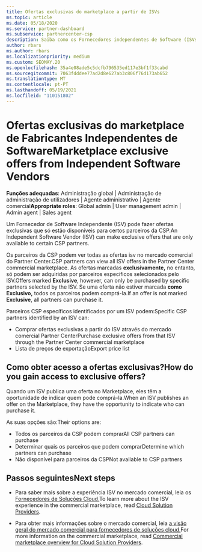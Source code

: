 ```yaml
---
title: Ofertas exclusivas do marketplace a partir de ISVs
ms.topic: article
ms.date: 05/18/2020
ms.service: partner-dashboard
ms.subservice: partnercenter-csp
description: Saiba como os Fornecedores independentes de Software (ISVs) tornam certas ofertas exclusivas e apenas disponíveis para parceiros CSP específicos.
author: rbars
ms.author: rbars
ms.localizationpriority: medium
ms.custom: SEOMAY.20
ms.openlocfilehash: 35a4e08ade5c5dcfb796535ed117e3bf1f33cabd
ms.sourcegitcommit: 7063fdddee77ad2d8e627ab3c806f76d173ab652
ms.translationtype: MT
ms.contentlocale: pt-PT
ms.lasthandoff: 05/19/2021
ms.locfileid: "110151802"
---
```

# <a name="marketplace-exclusive-offers-from-independent-software-vendors"></a><span data-ttu-id="d00f9-103">Ofertas exclusivas do marketplace de Fabricantes Independentes de Software</span><span class="sxs-lookup"><span data-stu-id="d00f9-103">Marketplace exclusive offers from Independent Software Vendors</span></span>

<span data-ttu-id="d00f9-104">**Funções adequadas**: Administração global | Administração de administração de utilizadores | Agente administrativo | Agente comercial</span><span class="sxs-lookup"><span data-stu-id="d00f9-104">**Appropriate roles**: Global admin | User management admin | Admin agent | Sales agent</span></span>

<span data-ttu-id="d00f9-105">Um Fornecedor de Software Independente (ISV) pode fazer ofertas exclusivas que só estão disponíveis para certos parceiros da CSP.</span><span class="sxs-lookup"><span data-stu-id="d00f9-105">An Independent Software Vendor (ISV) can make exclusive offers that are only available to certain CSP partners.</span></span>

<span data-ttu-id="d00f9-106">Os parceiros da CSP podem ver todas as ofertas isv no mercado comercial do Partner Center.</span><span class="sxs-lookup"><span data-stu-id="d00f9-106">CSP partners can view all ISV offers in the Partner Center commercial marketplace.</span></span> <span data-ttu-id="d00f9-107">As ofertas marcadas **exclusivamente,** no entanto, só podem ser adquiridas por parceiros específicos selecionados pelo ISV.</span><span class="sxs-lookup"><span data-stu-id="d00f9-107">Offers marked **Exclusive**, however, can only be purchased by specific partners selected by the ISV.</span></span> <span data-ttu-id="d00f9-108">Se uma oferta não estiver marcada **como Exclusivo,** todos os parceiros podem comprá-la.</span><span class="sxs-lookup"><span data-stu-id="d00f9-108">If an offer is not marked **Exclusive**, all partners can purchase it.</span></span>

<span data-ttu-id="d00f9-109">Parceiros CSP específicos identificados por um ISV podem:</span><span class="sxs-lookup"><span data-stu-id="d00f9-109">Specific CSP partners identified by an ISV can:</span></span>

- <span data-ttu-id="d00f9-110">Comprar ofertas exclusivas a partir do ISV através do mercado comercial Partner Center</span><span class="sxs-lookup"><span data-stu-id="d00f9-110">Purchase exclusive offers from that ISV through the Partner Center commercial marketplace</span></span>
- <span data-ttu-id="d00f9-111">Lista de preços de exportação</span><span class="sxs-lookup"><span data-stu-id="d00f9-111">Export price list</span></span>

## <a name="how-do-you-gain-access-to-exclusive-offers"></a><span data-ttu-id="d00f9-112">Como obter acesso a ofertas exclusivas?</span><span class="sxs-lookup"><span data-stu-id="d00f9-112">How do you gain access to exclusive offers?</span></span>

<span data-ttu-id="d00f9-113">Quando um ISV publica uma oferta no Marketplace, eles têm a oportunidade de indicar quem pode comprá-la.</span><span class="sxs-lookup"><span data-stu-id="d00f9-113">When an ISV publishes an offer on the Marketplace, they have the opportunity to indicate who can purchase it.</span></span>

<span data-ttu-id="d00f9-114">As suas opções são:</span><span class="sxs-lookup"><span data-stu-id="d00f9-114">Their options are:</span></span>

- <span data-ttu-id="d00f9-115">Todos os parceiros da CSP podem comprar</span><span class="sxs-lookup"><span data-stu-id="d00f9-115">All CSP partners can purchase</span></span>
- <span data-ttu-id="d00f9-116">Determinar quais os parceiros que podem comprar</span><span class="sxs-lookup"><span data-stu-id="d00f9-116">Determine which partners can purchase</span></span>
- <span data-ttu-id="d00f9-117">Não disponível para parceiros da CSP</span><span class="sxs-lookup"><span data-stu-id="d00f9-117">Not available to CSP partners</span></span>

## <a name="next-steps"></a><span data-ttu-id="d00f9-118">Passos seguintes</span><span class="sxs-lookup"><span data-stu-id="d00f9-118">Next steps</span></span>

- <span data-ttu-id="d00f9-119">Para saber mais sobre a experiência ISV no mercado comercial, leia os [Fornecedores de Soluções Cloud.](/azure/marketplace/cloud-solution-providers)</span><span class="sxs-lookup"><span data-stu-id="d00f9-119">To learn more about the ISV experience in the commercial marketplace, read [Cloud Solution Providers](/azure/marketplace/cloud-solution-providers).</span></span>

- <span data-ttu-id="d00f9-120">Para obter mais informações sobre o mercado comercial, leia [a visão geral do mercado comercial para fornecedores de soluções cloud.](csp-commercial-marketplace-overview.md)</span><span class="sxs-lookup"><span data-stu-id="d00f9-120">For more information on the commercial marketplace, read [Commercial marketplace overview for Cloud Solution Providers](csp-commercial-marketplace-overview.md).</span></span>